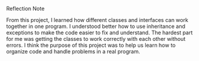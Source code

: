 Reflection Note

From this project, I learned how different classes and interfaces can work together in one program.
I understood better how to use inheritance and exceptions to make the code easier to fix and understand. 
The hardest part for me was getting the classes to work correctly with each other without errors.
I think the purpose of this project was to help us learn how to organize code and handle problems in a real program.
